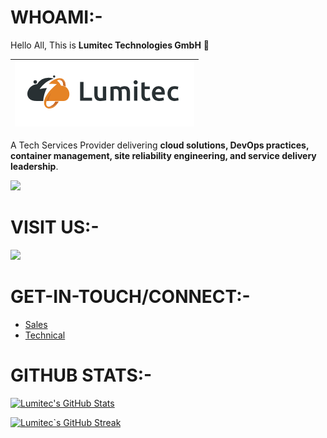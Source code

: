 # WHOAMI:-

Hello All, This is __Lumitec Technologies GmbH__ 👋

| <img src="Images/Lumitec-Logo.png" alt="Lumitec Technologies"> |
| ----------- |

A Tech Services Provider delivering __cloud solutions, DevOps practices, container management, site reliability engineering, and service delivery leadership__.

![](https://komarev.com/ghpvc/?username=LTCloudCoder&style=for-the-badge&color=green)

# VISIT US:-

  <a href="https://lumitec.tech/">
    <img src="https://img.shields.io/badge/-lumitech.tech-black?style=flat-square&logo=dev.to&logoColor=white"/>
  </a> 
  
<!--
-  [Blog](https://dev.to/arindam0310018/)
-  [LinkedIn](https://www.linkedin.com/in/arindam-mitra-28981095/) 
-  [Twitter](https://twitter.com/arindam0310018/) 
-  [Sessionize](https://sessionize.com/arindam0310018/)
-  [GitHub](https://github.com/arindam0310018)
-  [Facebook](https://www.facebook.com/arindam.mitra.790) 

-->

# GET-IN-TOUCH/CONNECT:-

-  [Sales](mailto:info@lumitec.tech)
-  [Technical](mailto:Cloud@lumitec.tech)

# GITHUB STATS:-

[![Lumitec's GitHub Stats](https://github-readme-stats.vercel.app/api?username=LTCloudCoder&show_icons=true&theme=radical)](https://github.com/anuraghazra/github-readme-stats)

[![Lumitec`s GitHub Streak](http://github-readme-streak-stats.herokuapp.com?user=LTCloudCoder&theme=dark)](https://git.io/streak-stats)

<!--
**LTCloudCoder/LTCloudCoder** is a ✨ _special_ ✨ repository because its `README.md` (this file) appears on your GitHub profile.

Here are some ideas to get you started:

- 🔭 I’m currently working on ...
- 🌱 I’m currently learning ...
- 👯 I’m looking to collaborate on ...
- 🤔 I’m looking for help with ...
- 💬 Ask me about ...
- 📫 How to reach me: ...
- 😄 Pronouns: ...
- ⚡ Fun fact: ...
-->
